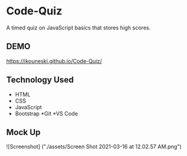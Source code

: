 # Code-Quiz

A timed quiz on JavaScript basics that stores high scores. 


## DEMO

https://jkouneski.github.io/Code-Quiz/

## Technology Used
* HTML
* CSS
* JavaScript
* Bootstrap
*Git
*VS Code

## Mock Up

![Screenshot] ("./assets/Screen Shot 2021-03-16 at 12.02.57 AM.png")




